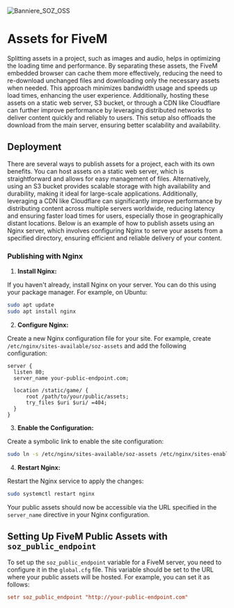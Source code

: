 ![Banniere_SOZ_OSS](https://github.com/SOZ-Faut-etre-Sub/SOZ-FiveM-Server/raw/oss/docs/images/banner-soz-oss.png)

# Assets for FiveM

Splitting assets in a project, such as images and audio, helps in optimizing the loading time and performance.
By separating these assets, the FiveM embedded browser can cache them more effectively, reducing the need to re-download unchanged files and downloading only the necessary assets when needed.
This approach minimizes bandwidth usage and speeds up load times, enhancing the user experience.
Additionally, hosting these assets on a static web server, S3 bucket, or through a CDN like Cloudflare can further improve performance by leveraging distributed networks to deliver content quickly and reliably to users.
This setup also offloads the download from the main server, ensuring better scalability and availability.

## Deployment

There are several ways to publish assets for a project, each with its own benefits.
You can host assets on a static web server, which is straightforward and allows for easy management of files.
Alternatively, using an S3 bucket provides scalable storage with high availability and durability, making it ideal for large-scale applications.
Additionally, leveraging a CDN like Cloudflare can significantly improve performance by distributing content across multiple servers worldwide, reducing latency and ensuring faster load times for users, especially those in geographically distant locations.
Below is an example of how to publish assets using an Nginx server, which involves configuring Nginx to serve your assets from a specified directory, ensuring efficient and reliable delivery of your content.

### Publishing with Nginx

1. **Install Nginx:**

If you haven't already, install Nginx on your server. You can do this using your package manager. For example, on Ubuntu:
```sh
sudo apt update
sudo apt install nginx
```

2. **Configure Nginx:**

Create a new Nginx configuration file for your site. For example, create `/etc/nginx/sites-available/soz-assets` and add the following configuration:
```nginx
server {
  listen 80;
  server_name your-public-endpoint.com;

  location /static/game/ {
      root /path/to/your/public/assets;
      try_files $uri $uri/ =404;
  }
}
```

3. **Enable the Configuration:**

Create a symbolic link to enable the site configuration:
```sh
sudo ln -s /etc/nginx/sites-available/soz-assets /etc/nginx/sites-enabled/
```

4. **Restart Nginx:**

Restart the Nginx service to apply the changes:
```sh
sudo systemctl restart nginx
```
Your public assets should now be accessible via the URL specified in the `server_name` directive in your Nginx configuration.

## Setting Up FiveM Public Assets with `soz_public_endpoint`

To set up the `soz_public_endpoint` variable for a FiveM server, you need to configure it in the `global.cfg` file.
This variable should be set to the URL where your public assets will be hosted. For example, you can set it as follows:

```ini
setr soz_public_endpoint "http://your-public-endpoint.com"
```
